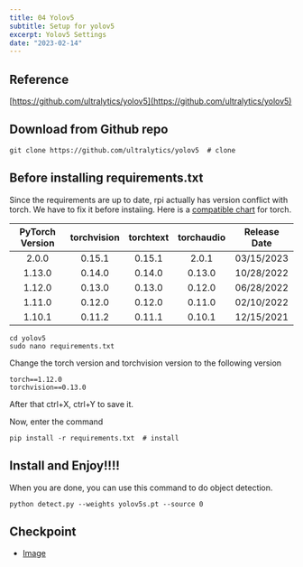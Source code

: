 ```yaml
---
title: 04 Yolov5
subtitle: Setup for yolov5
excerpt: Yolov5 Settings
date: "2023-02-14"
---
```


## Reference
[https://github.com/ultralytics/yolov5](https://github.com/ultralytics/yolov5)

## Download from Github repo
```
git clone https://github.com/ultralytics/yolov5  # clone
```

## Before installing requirements.txt
Since the requirements are up to date, rpi actually has version conflict with torch. We have to fix it before instaiing.
Here is a [compatible chart](https://github.com/pytorch/pytorch/wiki/PyTorch-Versions) for torch.

|  PyTorch Version  |  torchvision  |  torchtext  |  torchaudio  |  Release Date  |
|:-----------------:|:-------------:|:-----------:|:------------:|:--------------:|
|       2.0.0       |     0.15.1    |    0.15.1   |     2.0.1    |   03/15/2023   |
|      1.13.0       |     0.14.0    |    0.14.0   |    0.13.0    |   10/28/2022   |
|      1.12.0       |     0.13.0    |    0.13.0   |    0.12.0    |   06/28/2022   |
|      1.11.0       |     0.12.0    |    0.12.0   |    0.11.0    |   02/10/2022   |
|      1.10.1       |     0.11.2    |    0.11.1   |    0.10.1    |   12/15/2021   |

```
cd yolov5
sudo nano requirements.txt
```

Change the torch version and torchvision version to the following version
```
torch==1.12.0
torchvision==0.13.0
```

After that ctrl+X, ctrl+Y to save it.

Now, enter the command
```
pip install -r requirements.txt  # install
```

## Install and Enjoy!!!!
When you are done, you can use this command to do object detection.

```
python detect.py --weights yolov5s.pt --source 0
```

## Checkpoint
- [Image](https://rice.box.com/s/2nue74tb1cp89zjnk5b1p9djniv71i6p)
